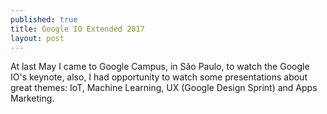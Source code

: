 ```yaml
---
published: true
title: Google IO Extended 2017
layout: post
---
```


At last May I came to Google Campus, in São Paulo, to watch the Google IO's keynote, also, I had opportunity to watch some presentations about great themes: IoT, Machine Learning, UX (Google Design Sprint) and Apps Marketing.
